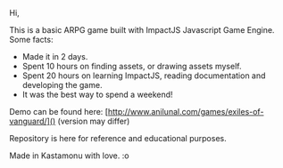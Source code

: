 Hi,

This is a basic ARPG game built with ImpactJS Javascript Game Engine. Some facts:

- Made it in 2 days.
- Spent 10 hours on finding assets, or drawing assets myself.
- Spent 20 hours on learning ImpactJS, reading documentation and developing the game.
- It was the best way to spend a weekend!

Demo can be found here: [http://www.anilunal.com/games/exiles-of-vanguard/]() (version may differ)

Repository is here for reference and educational purposes.

Made in Kastamonu with love. :o

